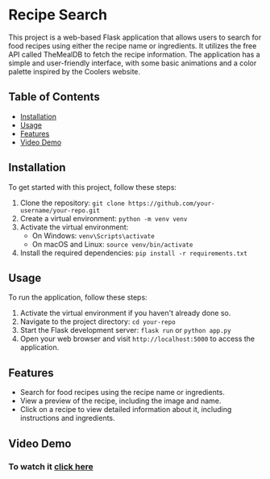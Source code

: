 # Recipe Search

This project is a web-based Flask application that allows users to search for food recipes using either the recipe name or ingredients. It utilizes the free API called TheMealDB to fetch the recipe information. The application has a simple and user-friendly interface, with some basic animations and a color palette inspired by the Coolers website.

## Table of Contents

- [Installation](#installation)
- [Usage](#usage)
- [Features](#features)
- [Video Demo](#video-demo)

## Installation

To get started with this project, follow these steps:

1. Clone the repository: `git clone https://github.com/your-username/your-repo.git`
2. Create a virtual environment: `python -m venv venv`
3. Activate the virtual environment:
   - On Windows: `venv\Scripts\activate`
   - On macOS and Linux: `source venv/bin/activate`
4. Install the required dependencies: `pip install -r requirements.txt`

## Usage

To run the application, follow these steps:

1. Activate the virtual environment if you haven't already done so.
2. Navigate to the project directory: `cd your-repo`
3. Start the Flask development server: `flask run` or `python app.py`
4. Open your web browser and visit `http://localhost:5000` to access the application.

## Features

- Search for food recipes using the recipe name or ingredients.
- View a preview of the recipe, including the image and name.
- Click on a recipe to view detailed information about it, including instructions and ingredients.

## Video Demo
### To watch it [click here](https://youtu.be/gnFwwLA-S_8)
